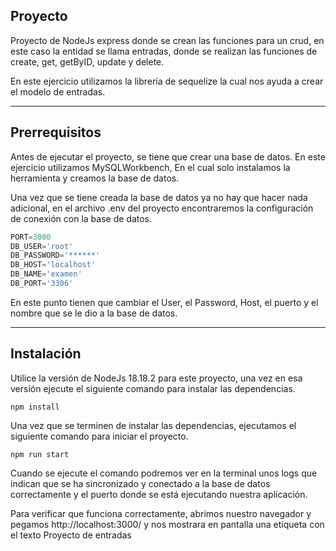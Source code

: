 ## Proyecto

Proyecto de NodeJs express donde se crean las funciones para un crud, en este caso la entidad se llama entradas, donde se realizan las funciones de create, get, getByID, update y delete.

En este ejercicio utilizamos la librería de sequelize la cual nos ayuda a crear el modelo de entradas.

---

## Prerrequisitos

Antes de ejecutar el proyecto, se tiene que crear una base de datos. En este ejercicio utilizamos MySQLWorkbench, En el cual solo instalamos la herramienta y creamos la base de datos.

Una vez que se tiene creada la base de datos ya no hay que hacer nada adicional, en el archivo .env del proyecto encontraremos la configuración de conexión con la base de datos.

```JavaScript
PORT=3000
DB_USER='root'
DB_PASSWORD='******'
DB_HOST='localhost'
DB_NAME='examen'
DB_PORT='3306'
```

En este punto tienen que cambiar el User, el Password, Host, el puerto y el nombre que se le dio a la base de datos.

---

## Instalación

Utilice la versión de NodeJs 18.18.2 para este proyecto, una vez en esa versión ejecute el siguiente comando para instalar las dependencias.

```npm
npm install
```

Una vez que se terminen de instalar las dependencias, ejecutamos el siguiente comando para iniciar el proyecto.

```npm
npm run start
```

Cuando se ejecute el comando podremos ver en la terminal unos logs que indican que se ha sincronizado y conectado a la base de datos correctamente y el puerto donde se está ejecutando nuestra aplicación.

Para verificar que funciona correctamente, abrimos nuestro navegador y pegamos http://localhost:3000/ y nos mostrara en pantalla una etiqueta con el texto Proyecto de entradas
